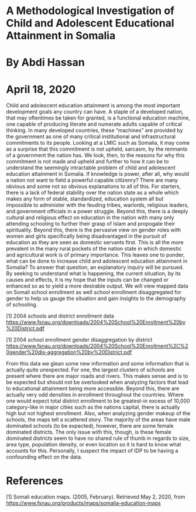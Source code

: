 # A Methodological Investigation of Child and Adolescent Educational Attainment in Somalia
# By Abdi Hassan
# April 18, 2020

Child and adolescent education attainment is among the most important development goals any country can have. A staple of a developed nation, that may oftentimes be taken for granted, is a functional education machine, one capable of producing literate and numerate adults capable of critical thinking. In many developed countries, these “machines” are provided by the government as one of many critical institutional and infrastructural commitments to its people. Looking at a LMIC such as Somalia, it may come as a surprise that this commitment is not upheld, sarcasm, by the remnants of a government the nation has. We look, then, to the reasons for why this commitment is not made and upheld and further to how it can be to understand the seemingly intractable problem of child and adolescent education attainment in Somalia. If knowledge is power, after all, why would a nation not want to field a powerful capable citizenry?
	There are many obvious and some not so obvious explanations to all of this. For starters, there is a lack of federal stability over the nation state as a whole which makes any form of stable, standardized, education system all but impossible to administer with the feuding tribes, warlords, religious leaders, and government officials in a power struggle. Beyond this, there is a deeply cultural and religious effect on education in the nation with many only attending schooling to further their grasp of Islam and propogate their spirituality. Beyond this, there is the pervasive view on gender roles with women and girls specifically being disadvantaged in the pursuit of education as they are seen as domestic servants first. This is all the more prevalent in the many rural pockets of the nation state in which domestic and agricultural work is of primary importance. This leaves one to ponder, what can be done to increase child and adolescent education attainment in Somalia?
	To answer that question, an explanatory inquiry will be pursued. By seeking to understand what is happening, the current situation, by its causes and effects, it is my hope that the inputs can be changed or enhanced so as to yield a more desirable output. We will view mapped data on Somali school enrollment as well school enrollment disaggregated for gender to help us gauge the situation and gain insights to the demography of schooling.

[1] 2004 schools and district enrollment data
https://www.fsnau.org/downloads/2004%20School%20Enrollment%20by%20District.pdf

[1] 2004 school enrollment gender disaggregation by district
https://www.fsnau.org/downloads/2004%20School%20Enrollment%2C%20gender%20dis-aggregation%20by%20District.pdf
	
From this data we glean some new information and some information that is actually quite unexpected. For one, the largest clusters of schools are present where there are major roads and rivers. This makes sense and is to be expected but should not be overlooked when analyzing factors that lead to educational attainment being more accessible. Beyond this, there are actually very odd densities in enrollment throughout the countries. Where one would expect total district enrollment to be greatest-in excess of 10,000 category-like in major cities such as the nations capital, there is actually high but not highest enrollment. Also, when analyzing gender makeup of the schools, the maps tell a scattered story. The majority of the areas have male dominated schools (to be expected), however, there are some female dominated districts. The only issue with this, though, is these female dominated districts seem to have no shared rule of thumb in regards to size, area type, population density, or even location so it is hard to know what accounts for this. Personally, I suspect the impact of IDP to be having a confounding effect on the data.

# References
[1] Somali education maps. (2005, February). Retrieved May 2, 2020, from 
     https://www.fsnau.org/products/maps/somalia-education-maps
